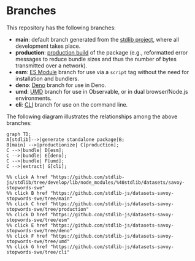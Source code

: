 <!--

@license Apache-2.0

Copyright (c) 2023 The Stdlib Authors.

Licensed under the Apache License, Version 2.0 (the "License");
you may not use this file except in compliance with the License.
You may obtain a copy of the License at

    http://www.apache.org/licenses/LICENSE-2.0

Unless required by applicable law or agreed to in writing, software
distributed under the License is distributed on an "AS IS" BASIS,
WITHOUT WARRANTIES OR CONDITIONS OF ANY KIND, either express or implied.
See the License for the specific language governing permissions and
limitations under the License.

-->

# Branches

This repository has the following branches:

-   **main**: default branch generated from the [stdlib project][stdlib-url], where all development takes place.
-   **production**: [production build][production-url] of the package (e.g., reformatted error messages to reduce bundle sizes and thus the number of bytes transmitted over a network).
-   **esm**: [ES Module][esm-url] branch for use via a `script` tag without the need for installation and bundlers.
-   **deno**: [Deno][deno-url] branch for use in Deno.
-   **umd**: [UMD][umd-url] branch for use in Observable, or in dual browser/Node.js environments.
-   **cli**: [CLI][cli-url] branch for use on the command line.

The following diagram illustrates the relationships among the above branches:

```mermaid
graph TD;
A[stdlib]-->|generate standalone package|B;
B[main] -->|productionize| C[production];
C -->|bundle| D[esm];
C -->|bundle| E[deno];
C -->|bundle| F[umd];
C -->|extract| G[cli];

%% click A href "https://github.com/stdlib-js/stdlib/tree/develop/lib/node_modules/%40stdlib/datasets/savoy-stopwords-swe"
%% click B href "https://github.com/stdlib-js/datasets-savoy-stopwords-swe/tree/main"
%% click C href "https://github.com/stdlib-js/datasets-savoy-stopwords-swe/tree/production"
%% click D href "https://github.com/stdlib-js/datasets-savoy-stopwords-swe/tree/esm"
%% click E href "https://github.com/stdlib-js/datasets-savoy-stopwords-swe/tree/deno"
%% click F href "https://github.com/stdlib-js/datasets-savoy-stopwords-swe/tree/umd"
%% click G href "https://github.com/stdlib-js/datasets-savoy-stopwords-swe/tree/cli"
```

[stdlib-url]: https://github.com/stdlib-js/stdlib/tree/develop/lib/node_modules/%40stdlib/datasets/savoy-stopwords-swe
[production-url]: https://github.com/stdlib-js/datasets-savoy-stopwords-swe/tree/production
[deno-url]: https://github.com/stdlib-js/datasets-savoy-stopwords-swe/tree/deno
[umd-url]: https://github.com/stdlib-js/datasets-savoy-stopwords-swe/tree/umd
[esm-url]: https://github.com/stdlib-js/datasets-savoy-stopwords-swe/tree/esm
[cli-url]: https://github.com/stdlib-js/datasets-savoy-stopwords-swe/tree/cli
